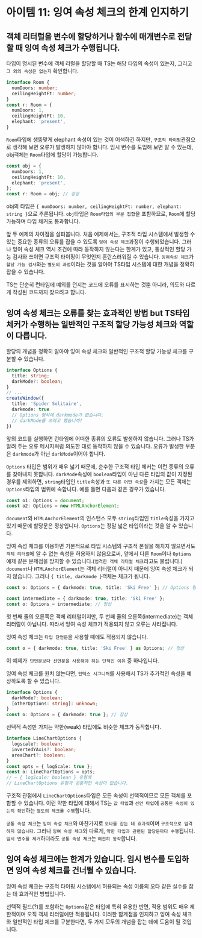 # 아이템 11: 잉여 속성 체크의 한계 인지하기

## 객체 리터럴을 변수에 할당하거나 함수에 매개변수로 전달할 때 잉여 속성 체크가 수행됩니다.
타입이 명시된 변수에 객체 리럴을 할당할 때 TS는 해당 타입의 속성이 있는지, 그리고 `그 외의 속성은 없는지` 확인합니다.
``` ts
interface Room {
  numDoors: number;
  ceilingHeightFt: number;
}
const r: Room = {
  numDoors: 1,
  ceilingHeightFt: 10,
  elephant: 'present',
}
```
`Room`타입에 생뚱맞게 elephant 속성이 있는 것이 어색하긴 하지만, `구조적 타이핑`관점으로 생각해 보면 오류가 발생하지 않아야 합니다. 임시 변수를 도입해 보면 알 수 있는데, obj객체는 `Room`타입에 할당이 가능합니다.
``` ts
const obj = {
  numDoors: 1,
  ceilingHeightFt: 10,
  elephant: 'present',
};
const r: Room = obj; // 정상
```
obj의 타입은 `{ numDoors: number, ceilingHeightFt: number, elephant: string }`으로 추론됩니다. `obj`타입은 `Room타입의 부분 집합`을 포함하므로, `Room`에 할당 가능하며 타입 체커도 통과합니다.

앞 두 예제의 차이점을 살펴봅니다. 처음 예제에서는, 구조적 타입 시스템에서 발생할 수 있는 중요한 종류의 오류를 잡을 수 있도록 `잉여 속성 체크`과정이 수행되었습니다. 그러나 잉여 속성 체크 역시 조건에 따라 동작하지 않는다는 한계가 있고, 통상적인 할당 가능 검사와 쓰이면 구조적 타이핑이 무엇인지 혼란스러워질 수 있습니다. `잉여속성 체크`가 `할당 가능 검사`와는 `별도의 과정`이라는 것을 알아야 TS타입 시스템에 대한 개념을 정확히 잡을 수 있습니다.

TS는 단순히 런타임에 예외를 던지는 코드에 오류를 표시하는 것뿐 아니라, 의도와 다르게 작성된 코드까지 찾으려고 합니다.

## 잉여 속성 체크는 오류를 찾는 효과적인 방법 but TS타입 체커가 수행하는 일반적인 구조적 할당 가능성 체크와 역할이 다릅니다.
할당의 개념을 정확히 알아야 잉여 속성 체크와 일반적인 구조적 할당 가능성 체크를 구분할 수 있습니다.
``` ts
interface Options {
  title: string;
  darkMode?: boolean;
}
// ...
createWindow({
  title: 'Spider Solitaire',
  darkmode: true
  // Options 형식에 darkmode가 없습니다.
  // darkMode를 쓰려고 했습니까?
})
```
앞의 코드를 실행하면 런타임에 어떠한 종류의 오류도 발생하지 않습니다. 그러나 TS가 알려 주는 오류 메시지처럼 의도한 대로 동작하지 않을 수 있습니다. 오류가 발생한 부분은 `darkmode`가 아닌 `darkMode`이어야 합니다.

`Options` 타입은 범위가 매우 넓기 때문에, 순수한 구조적 타입 체커는 이런 종류의 오류를 찾아내지 못합니다. `darkMode`속성에 `boolean`타입이 아닌 다른 타입의 값이 지정된 경우를 제외하면, `string`타입인 `title`속성과 `또 다른 어떤 속성`을 가지는 모든 객체는 `Options`타입의 범위에 속합니다. 예를 들면 다음과 같은 경우가 있습니다.

``` ts
const o1: Options = document;
const o2: Options = new HTMLAnchorElement;
```
`document`와 `HTMLAnchorElement`의 인스턴스 모두 `string`타입인 `title`속성을 가지고 있기 때문에 할당문은 정상입니다. `Options`는 정말 넓은 타입이라는 것을 알 수 있습니다.

잉여 속성 체크를 이용하면 기본적으로 타입 시스템의 구조적 본질을 해치지 않으면서도 `객체 리터럴`에 알 수 없는 속성을 허용하지 않음으로써, 앞에서 다룬 `Room`이나 `Options`예제 같은 문제점을 방지할 수 있습니다.(`엄격한 객체 리터럴 체크`라고도 불립니다.) `document`나 `HTMLAnchorElement`는 객체 리터럴이 아니지 때문에 잉여 속성 체크가 되지 않습니다. 그러나 `{ title, darkmode }`객체는 체크가 됩니다.

``` ts
const o: Options = { darkmode: true, title: 'Ski Free' }; // Options 형식에 darkmode가 없습니다.

const intermediate = { darkmode: true, title: 'Ski Free' };
const o: Options = intermediate; // 정상
```

첫 번째 줄의 오른쪽은 객체 리터럴이지만, 두 번째 줄의 오른쪽(intermediate)는 객체 리터럴이 아닙니다. 따라서 잉여 속성 체크가 적용되지 않고 오류는 사라집니다.

잉여 속성 체크는 `타입 단언문`을 사용할 때에도 적용되지 않습니다.
``` ts
const o = { darkmode: true, title: 'Ski Free' } as Options; // 정상
```

이 예제가` 단언문보다 선언문을 사용해야 하는 단적인 이유` 중 하나입니다.

잉여 속성 체크를 원치 않는다면, `인덱스 시그니처`를 사용해서 TS가 추가적인 속성을 예상하도록 할 수 있습니다.
``` ts
interface Options {
  darkMode?: boolean;
  [otherOptions: string]: unknown;
}
const o: Options = { darkmode: true }; // 정상
```

선택적 속성만 가지는 약한(weak) 타입에도 비슷한 체크가 동작합니다.
``` ts
interface LineChartOptions {
  logscale?: boolean;
  invertedYAxis?: boolean;
  areaChart?: boolean;
}
const opts = { logScale: true };
const o: LineChartOptions = opts;
// ~ { logScale: boolean } 유형에
// LineChartOptions 유형과 공통적인 속성이 없습니다.
```

구조적 관점에서 `LineChartOptions`타입은 모든 속성이 선택적이므로 모든 객체를 포함할 수 있습니다. 이런 약한 타입에 대해서 TS는 `값 타입`과 `선언 타입`에 `공통된 속성이 있는지 확인`하는 `별도의 체크를 수행`합니다. 

`공통 속성 체크`는 `잉여 속성 체크`와 마찬가지로 `오타를 잡는 데 효과적`이며 `구조적으로 엄격하지 않습니다`. 그러나 `잉여 속성 체크`와 다르게, `약한 타입과 관련된 할당문마다 수행`됩니다. `임시 변수를 제거`하더라도 `공통 속성 체크`는 `여전히 동작`합니다.

## 잉여 속성 체크에는 한계가 있습니다. 임시 변수를 도입하면 잉여 속성 체크를 건너뛸 수 있습니다.
잉여 속성 체크는 구조적 타이핑 시스템에서 허용되는 속성 이름의 오타 같은 실수를 잡는 데 효과적인 방법입니다. 

선택적 필드(?)를 포함하는 `Options`같은 타입에 특히 유용한 반면, 적용 범위도 매우 제한적이며 오직 객체 리터럴에만 적용됩니다. 이러한 함계점을 인지하고 잉여 속성 체크와 일반적인 타입 체크를 구분한다면, 두 가지 모두의 개념을 잡는 데에 도움이 될 것입니다.
